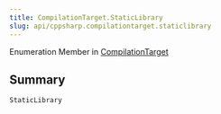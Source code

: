 ```yaml
---
title: CompilationTarget.StaticLibrary
slug: api/cppsharp.compilationtarget.staticlibrary
---
```

Enumeration Member in [CompilationTarget](/api/cppsharp/compilationtarget)

## Summary



```csharp
StaticLibrary
```

